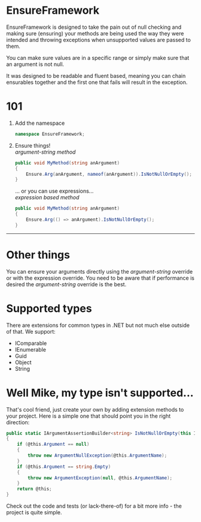 # EnsureFramework
EnsureFramework is designed to take the pain out of null checking and making sure (ensuring) your 
methods are being used the way they were intended and throwing exceptions when unsupported values 
are passed to them. 

You can make sure values are in a specific range or simply make sure that an argument is not null.

It was designed to be readable and fluent based, meaning you can chain ensurables together and the 
first one that fails will result in the exception.

# 101
1. Add the namespace 
   ```cs
   namespace EnsureFramework;
   ```
2. Ensure things!  
   *argument-string method*
   ```cs
   public void MyMethod(string anArgument)
   {
       Ensure.Arg(anArgument, nameof(anArgument)).IsNotNullOrEmpty();
   }
   ```
   ... or you can use expressions...  
   *expression based method*
   ```cs
   public void MyMethod(string anArgument)
   {
       Ensure.Arg(() => anArgument).IsNotNullOrEmpty();
   }
   ```

---

# Other things
You can ensure your arguments directly using the *argument-string* override or with the expression override. 
You need to be aware that if performance is desired the *argument-string* override is the best.

# Supported types
There are extensions for common types in .NET but not much else outside of that. We support:
 - IComparable
 - IEnumerable
 - Guid
 - Object
 - String

# Well Mike, my type isn't supported...
That's cool friend, just create your own by adding extension methods to your project. 
Here is a simple one that should point you in the right direction:
```cs
public static IArgumentAssertionBuilder<string> IsNotNullOrEmpty(this IArgumentAssertionBuilder<string> @this)
{
    if (@this.Argument == null)
    {
        throw new ArgumentNullException(@this.ArgumentName);
    }
    if (@this.Argument == string.Empty)
    {
        throw new ArgumentException(null, @this.ArgumentName);
    }
    return @this;
}
```

Check out the code and tests (or lack-there-of) for a bit more info - the project is quite simple.
